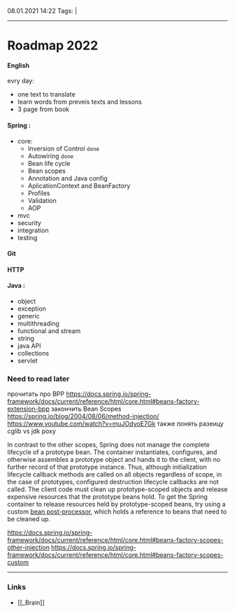 08.01.2021  14:22
Tags:  |
____

# Roadmap 2022
#### English
evry day:
- one text to translate 
- learn words from preveis texts and lessons
- 3 page from book

#### Spring :
- core:
	- Inversion of Control `done`
	- Autowiring `done`
	- Bean life cycle
	- Bean scopes 
	- Annotation and Java config
	- AplicationContext and BeanFactory
	- Profiles
	- Validation
	- AOP
- mvc
- security
- integration
- testing
#### Git
#### HTTP
#### Java :
- object 
- exception
- generic 
- multithreading
- functional and stream
- string
- java API
- collections
- servlet







### Need to read later
прочитать про BPP https://docs.spring.io/spring-framework/docs/current/reference/html/core.html#beans-factory-extension-bpp
закончить Bean Scopes
https://spring.io/blog/2004/08/06/method-injection/
https://www.youtube.com/watch?v=muJOdyoE7Gk
также понять разеицу cglib vs jdk poxy

In contrast to the other scopes, Spring does not manage the complete lifecycle of a prototype bean. The container instantiates, configures, and otherwise assembles a prototype object and hands it to the client, with no further record of that prototype instance. Thus, although initialization lifecycle callback methods are called on all objects regardless of scope, in the case of prototypes, configured destruction lifecycle callbacks are not called. The client code must clean up prototype-scoped objects and release expensive resources that the prototype beans hold. To get the Spring container to release resources held by prototype-scoped beans, try using a custom [bean post-processor](https://docs.spring.io/spring-framework/docs/current/reference/html/core.html#beans-factory-extension-bpp), which holds a reference to beans that need to be cleaned up.

https://docs.spring.io/spring-framework/docs/current/reference/html/core.html#beans-factory-scopes-other-injection
https://docs.spring.io/spring-framework/docs/current/reference/html/core.html#beans-factory-scopes-custom
____ 
### Links
- [[_Brain]]
